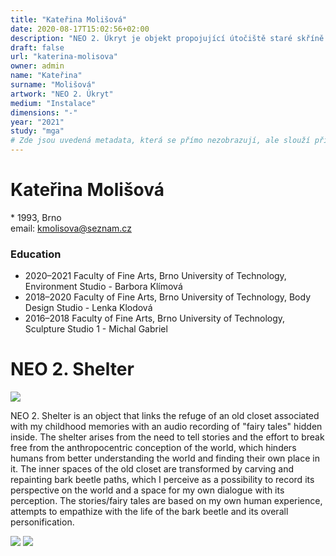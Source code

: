 ```yaml
---
title: "Kateřina Molišová"
date: 2020-08-17T15:02:56+02:00
description: "NEO 2. Úkryt je objekt propojující útočiště staré skříně spojené s mými vzpomínkami na dětství s audio nahrávkou „pohádek“ ukrytých v ní."
draft: false
url: "katerina-molisova"
owner: admin
name: "Kateřina"
surname: "Molišová"
artwork: "NEO 2. Úkryt"
medium: "Instalace"
dimensions: "-"
year: "2021"
study: "mga"
# Zde jsou uvedená metadata, která se přímo nezobrazují, ale slouží při generování webu - tagů pro Facebook a Twitter, atd.
---
```

# Kateřina Molišová
\* 1993, Brno  
email: kmolisova@seznam.cz

### Education
* 2020–2021 Faculty of Fine Arts, Brno University of Technology, Environment Studio - Barbora Klímová
* 2018–2020 Faculty of Fine Arts, Brno University of Technology, Body Design Studio - Lenka Klodová
* 2016–2018 Faculty of Fine Arts, Brno University of Technology, Sculpture Studio 1 - Michal Gabriel

<!-- SECTION BREAK -->
# NEO 2. Shelter

![](/2021/molisova/1.jpg)

NEO 2. Shelter is an object that links the refuge of an old closet associated with my childhood memories with an audio recording of "fairy tales" hidden inside. The shelter arises from the need to tell stories and the effort to break free from the anthropocentric conception of the world, which hinders humans from better understanding the world and finding their own place in it. The inner spaces of the old closet are transformed by carving and repainting bark beetle paths, which I perceive as a possibility to record its perspective on the world and a space for my own dialogue with its perception. The stories/fairy tales are based on my own human experience, attempts to empathize with the life of the bark beetle and its overall personification.

![](/2021/molisova/2.jpg)
![](/2021/molisova/3.jpg)
